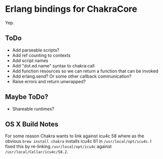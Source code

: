 Erlang bindings for ChakraCore
===

Yep.


ToDo
---

* Add parseable scripts?
* Add ref counting to contexts
* Add script names
* Add "dot.ed.name" syntax to chakra:call
* Add function resources so we can return a function that can be invoked
* Add erlang.send? Or some other callback communication?
* Raise errors and return unwrapped?

Maybe ToDo?
---

* Shareable runtimes?

OS X Build Notes
---

For some reason Chakra wants to link against icu4c 58 where as the obvious
`brew install chakra` installs icu4c 61 in `/usr/local/opt/icu4c`. I fixed
this by re-linking `/usr/local/opt/icu4c` against
`/usr/local/Cellar/icu4c/58.2`.